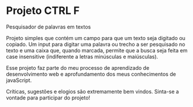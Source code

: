 # Projeto CTRL F
 Pesquisador de palavras em textos

Projeto simples que contém um campo para que um texto seja digitado ou copiado.
Um input para digitar uma palavra ou trecho a ser pesquisado no texto e uma caixa que, quando marcada, permite que a busca seja feita em case insensitive (indiferente a letras minúsculas e maiúsculas).

Esse projeto faz parte do meu processo de aprendizado de desenvolvimento web e aprofundamento dos meus conhecimentos de javaScript.

Críticas, sugestões e elogios são extremamente bem vindos.
Sinta-se a vontade para participar do projeto!
